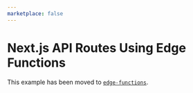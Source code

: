 ```yaml
---
marketplace: false
---
```


# Next.js API Routes Using Edge Functions

This example has been moved to [`edge-functions`](/edge-functions/hello-world-next).
